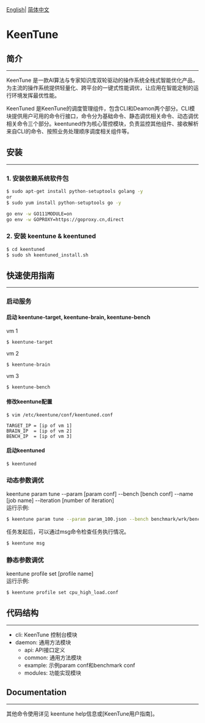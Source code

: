 [English](./keentuned/README.md)| [简体中文](./keentuned/README_cn.md) 

# KeenTune
## 简介
---
KeenTune 是一款AI算法与专家知识库双轮驱动的操作系统全栈式智能优化产品，为主流的操作系统提供轻量化、跨平台的一键式性能调优，让应用在智能定制的运行环境发挥最优性能。

KeenTuned 是KeenTune的调度管理组件，包含CLI和Deamon两个部分。CLI模块提供用户可用的命令行接口，命令分为基础命令、静态调优相关命令、动态调优相关命令三个部分。keentuned作为核心管控模块，负责监控其他组件、接收解析来自CLI的命令、按照业务处理顺序调度相关组件等。

## 安装
---
### 1. 安装依赖系统软件包
```sh
$ sudo apt-get install python-setuptools golang -y
or
$ sudo yum install python-setuptools go -y

go env -w GO111MODULE=on
go env -w GOPROXY=https://goproxy.cn,direct
```
### 2. 安装 keentune & keentuned
```bash
$ cd keentuned
$ sudo sh keentuned_install.sh
```

## 快速使用指南
---
### 启动服务
#### 启动 keentune-target, keentune-brain, keentune-bench
vm 1
```shell
$ keentune-target
```
vm 2
```shell
$ keentune-brain
```
vm 3
```shell
$ keentune-bench
```
#### 修改keentune配置
```shell
$ vim /etc/keentune/conf/keentuned.conf

TARGET_IP = [ip of vm 1]
BRAIN_IP  = [ip of vm 2]
BENCH_IP  = [ip of vm 3]
```
#### 启动keentuned
```shell
$ keentuned
```
### 动态参数调优
keentune param tune --param [param conf] --bench [bench conf] --name [job name]   --iteration [number of iteration]  
运行示例:  
```bash
$ keentune param tune --param param_100.json --bench benchmark/wrk/bench_wrk_nginx_long.json --name tune_test --iteration 10 
```
任务发起后，可以通过msg命令检查任务执行情况。  
```bash
$ keentune msg
```
### 静态参数调优
keentune profile set [profile name]  
运行示例:  
```bash
$ keentune profile set cpu_high_load.conf
```

## 代码结构
---  
+ cli: KeenTune 控制台模块
+ daemon: 通用方法模块
    + api: API接口定义
    + common: 通用方法模块
    + example: 示例param conf和benchmark conf
    + modules: 功能实现模块

## Documentation
---
其他命令使用详见 keentune help信息或[KeenTune用户指南]。

